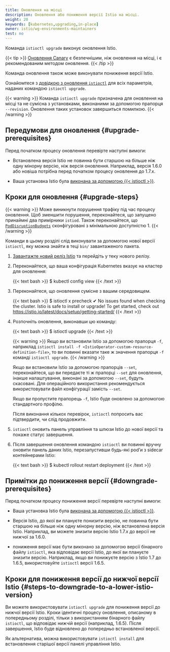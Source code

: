 ```yaml
---
title: Оновлення на місці
description: Оновлення або пониження версії Istio на місці.
weight: 20
keywords: [kubernetes,upgrading,in-place]
owner: istio/wg-environments-maintainers
test: no
---
```


Команда `istioctl upgrade` виконує оновлення Istio.

{{< tip >}}
[Оновлення Canary](/docs/setup/upgrade/canary/) є безпечнішим, ніж оновлення на місці, і є рекомендованим методом оновлення.
{{< /tip >}}

Команда оновлення також може виконувати пониження версії Istio.

Ознайомтеся з [довідкою з оновлення `istioctl`](/docs/reference/commands/istioctl/#istioctl-upgrade) для всіх параметрів, наданих командою `istioctl upgrade`.

{{< warning >}}
Команда `istioctl upgrade` призначена для оновлення на місці та не сумісна з установками, виконаними за допомогою прапорця `--revision`. Оновлення таких установок завершиться помилкою.
{{< /warning >}}

## Передумови для оновлення {#upgrade-prerequisites}

Перед початком процесу оновлення перевірте наступні вимоги:

* Встановлена версія Istio не повинна бути старшою на більше ніж одну мінорну версію, ніж версія оновлення. Наприклад, версія 1.6.0 або новіша потрібна перед початком процесу оновлення до 1.7.x.

* Ваша установка Istio була [виконана за допомогою {{< istioctl >}}](/docs/setup/install/istioctl/).

## Кроки для оновлення {#upgrade-steps}

{{< warning >}}
Може виникнути порушення трафіку під час процесу оновлення. Щоб зменшити порушення, переконайтеся, що запущено принаймні два примірники `istiod`. Також переконайтеся, що [`PodDisruptionBudgets`](https://kubernetes.io/docs/tasks/run-application/configure-pdb/) сконфігуровані з мінімальною доступністю 1.
{{< /warning >}}

Команди в цьому розділі слід виконувати за допомогою нової версії `istioctl`, яку можна знайти в теці `bin/` завантаженого пакета.

1. [Завантажте новий реліз Istio](/docs/setup/additional-setup/download-istio-release/) та перейдіть у теку нового релізу.

2. Переконайтеся, що ваша конфігурація Kubernetes вказує на кластер для оновлення:

    {{< text bash >}}
    $ kubectl config view
    {{< /text >}}

3. Переконайтеся, що оновлення сумісне з вашим середовищем.

    {{< text bash >}}
    $ istioctl x precheck
    ✔ No issues found when checking the cluster. Istio is safe to install or upgrade!
    To get started, check out https://istio.io/latest/docs/setup/getting-started/
    {{< /text >}}

4. Розпочніть оновлення, виконавши цю команду:

    {{< text bash >}}
    $ istioctl upgrade
    {{< /text >}}

    {{< warning >}}
    Якщо ви встановили Istio за допомогою прапорця `-f`, наприклад `istioctl install -f <IstioOperator-custom-resource-definition-file>`, то ви повинні вказати таке ж значення прапорця `-f` команді `istioctl upgrade`.
    {{< /warning >}}

    Якщо ви встановили Istio за допомогою прапорців `--set`, переконайтеся, що ви передаєте ті ж прапорці `--set` для оновлення, інакше налаштування, виконані за допомогою `--set`, будуть скасовані. Для операційного використання рекомендується використовувати файл конфігурації замість `--set`.

    Якщо ви пропустите прапорець `-f`, Istio буде оновлено за допомогою стандартного профілю.

    Після виконання кількох перевірок, `istioctl` попросить вас підтвердити, чи слід продовжити.

5. `istioctl` оновить панель управління та шлюзи Istio до нової версії та покаже статус завершення.

6. Після завершення оновлення командою `istioctl` ви повинні вручну оновити панель даних Istio, перезапустивши будь-які podʼи з sidecar контейнерами Istio:

    {{< text bash >}}
    $ kubectl rollout restart deployment
    {{< /text >}}

## Примітки до пониження версії {#downgrade-prerequisites}

Перед початком процесу пониження версії перевірте наступні вимоги:

* Ваша установка Istio була [виконана за допомогою {{< istioctl >}}](/docs/setup/install/istioctl/).

* Версія Istio, до якої ви плануєте понизити версію, не повинна бути старшою на більше ніж одну мінорну версію, ніж встановлена версія Istio. Наприклад, ви можете знизити версію Istio 1.7.x до версії не нижчої за 1.6.0.

* пониження версії має бути виконано за допомогою версії бінарного файлу `istioctl`, яка відповідає версії Istio, до якої ви плануєте знизити версію. Наприклад, якщо ви понижуєте версію з Istio 1.7 до 1.6.5, використовуйте `istioctl` версії 1.6.5.

## Кроки для пониження версії до нижчої версії Istio {#steps-to-downgrade-to-a-lower-istio-version}

Ви можете використовувати `istioctl upgrade` для пониження версії до нижчої версії Istio. Кроки ідентичні процесу оновлення, описаному в попередньому розділі, тільки з використанням бінарного файлу `istioctl`, що відповідає
нижчій версії (наприклад, 1.6.5). Після завершення, Istio буде відновлено до попередньо встановленої версії.

Як альтернатива, можна використовувати `istioctl install` для встановлення старішої версії панелі управління Istio.
